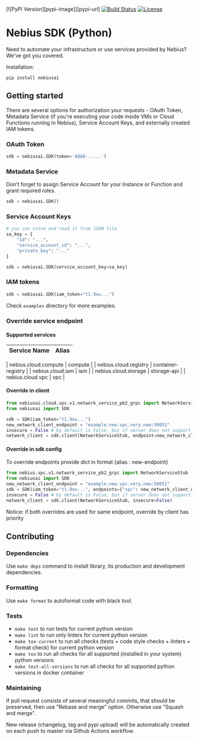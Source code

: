 [![PyPI Version][pypi-image]][pypi-url]
[![Build Status][build-image]][build-url]
[![License][license-image]][license-url]

<!-- Badges -->

[build-image]: https://github.com/librarian/python-sdk/actions/workflows/run-tests.yml/badge.svg
[build-url]: https://github.com/librarian/python-sdk/actions/workflows/run-tests.yml
[license-image]: https://img.shields.io/github/license/librarian/python-sdk.svg
[license-url]: https://github.com/librarian/python-sdk/blob/master/LICENSE

# Nebius SDK (Python)

Need to automate your infrastructure or use services provided by Nebius? We've got you covered.

Installation:

    pip install nebiusai

## Getting started

There are several options for authorization your requests - OAuth Token,
Metadata Service (if you're executing your code inside VMs or Cloud Functions
running in Nebius), Service Account Keys, and externally created IAM tokens.

### OAuth Token

```python
sdk = nebiusai.SDK(token='AQAD-.....')
```

### Metadata Service

Don't forget to assign Service Account for your Instance or Function and grant required roles.

```python
sdk = nebiusai.SDK()
```

### Service Account Keys

```python
# you can store and read it from JSON file
sa_key = {
    "id": "...",
    "service_account_id": "...",
    "private_key": "..."
}

sdk = nebiusai.SDK(service_account_key=sa_key)
```

### IAM tokens

```python
sdk = nebiusai.SDK(iam_token="t1.9eu...")
```

Check `examples` directory for more examples.

### Override service endpoint

#### Supported services

| Service Name                                                           | Alias                    |
|------------------------------------------------------------------------|--------------------------|

| nebius.cloud.compute                                                   | compute                  |
| nebius.cloud.registry                                         | container-registry       |
| nebius.cloud.iam                                                       | iam                      |
| nebius.cloud.storage                                                   | storage-api              |
| nebius.cloud.vpc                                                       | vpc                      |


#### Override in client
```python
from nebiusai.cloud.vpc.v1.network_service_pb2_grpc import NetworkServiceStub
from nebiusai import SDK

sdk = SDK(iam_token="t1.9eu...")
new_network_client_endpoint = "example.new.vpc.very.new:50051"
insecure = False # by default is False, but if server does not support verification can be set to True
network_client = sdk.client(NetworkServiceStub, endpoint=new_network_client_endpoint, insecure=False)
```

#### Override in sdk config
To override endpoints provide dict in format {alias : new-endpoint}
```python
from nebius.vpc.v1.network_service_pb2_grpc import NetworkServiceStub
from nebiusai import SDK
new_network_client_endpoint = "example.new.vpc.very.new:50051"
sdk = SDK(iam_token="t1.9eu...", endpoints={"vpc": new_network_client_endpoint})
insecure = False # by default is False, but if server does not support verification can be set to True
network_client = sdk.client(NetworkServiceStub, insecure=False)
```

Notice: if both overrides are used for same endpoint, override by client has priority


## Contributing
### Dependencies
Use `make deps` command to install library, its production and development dependencies.

### Formatting
Use `make format` to autoformat code with black tool.

### Tests
- `make test` to run tests for current python version
- `make lint` to run only linters for current python version
- `make tox-current` to run all checks (tests + code style checks + linters + format check) for current python version
- `make tox` to run all checks for all supported (installed in your system) python versions
- `make test-all-versions` to run all checks for all supported python versions in docker container


### Maintaining
If pull request consists of several meaningful commits, that should be preserved,
then use "Rebase and merge" option. Otherwise use "Squash and merge".

New release (changelog, tag and pypi upload) will be automatically created
on each push to master via Github Actions workflow.
